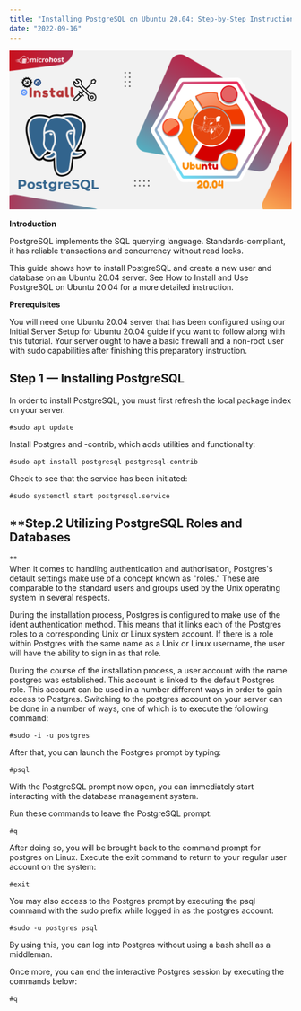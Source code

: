 ```yaml
---
title: "Installing PostgreSQL on Ubuntu 20.04: Step-by-Step Instructions"
date: "2022-09-16"
---
```


![](images/How-To-Install-PostgreSQL-on-Ubuntu-20.04-2-1024x576.png)

**Introduction**

PostgreSQL implements the SQL querying language. Standards-compliant, it has reliable transactions and concurrency without read locks.

This guide shows how to install PostgreSQL and create a new user and database on an Ubuntu 20.04 server. See How to Install and Use PostgreSQL on Ubuntu 20.04 for a more detailed instruction.

**Prerequisites**

You will need one Ubuntu 20.04 server that has been configured using our Initial Server Setup for Ubuntu 20.04 guide if you want to follow along with this tutorial. Your server ought to have a basic firewall and a non-root user with sudo capabilities after finishing this preparatory instruction.

## **Step 1 — Installing PostgreSQL**

In order to install PostgreSQL, you must first refresh the local package index on your server.

```
#sudo apt update
```

Install Postgres and -contrib, which adds utilities and functionality:

```
#sudo apt install postgresql postgresql-contrib
```

Check to see that the service has been initiated:

```
#sudo systemctl start postgresql.service
```

## **Step.2 Utilizing PostgreSQL Roles and Databases  
**  
When it comes to handling authentication and authorisation, Postgres's default settings make use of a concept known as "roles." These are comparable to the standard users and groups used by the Unix operating system in several respects.

During the installation process, Postgres is configured to make use of the ident authentication method. This means that it links each of the Postgres roles to a corresponding Unix or Linux system account. If there is a role within Postgres with the same name as a Unix or Linux username, the user will have the ability to sign in as that role.

During the course of the installation process, a user account with the name postgres was established. This account is linked to the default Postgres role. This account can be used in a number different ways in order to gain access to Postgres. Switching to the postgres account on your server can be done in a number of ways, one of which is to execute the following command:

```
#sudo -i -u postgres
```

After that, you can launch the Postgres prompt by typing:

```
#psql
```

With the PostgreSQL prompt now open, you can immediately start interacting with the database management system.

Run these commands to leave the PostgreSQL prompt:

```
#q
```

After doing so, you will be brought back to the command prompt for postgres on Linux. Execute the exit command to return to your regular user account on the system:

```
#exit
```

You may also access to the Postgres prompt by executing the psql command with the sudo prefix while logged in as the postgres account:

```
#sudo -u postgres psql
```

By using this, you can log into Postgres without using a bash shell as a middleman.

Once more, you can end the interactive Postgres session by executing the commands below:

```
#q
```
